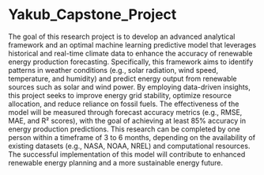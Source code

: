 # Yakub_Capstone_Project
The goal of this research project is to develop an advanced analytical framework and an optimal machine learning predictive model that leverages historical and real-time climate data to enhance the accuracy of renewable energy production forecasting. Specifically, this framework aims to identify patterns in weather conditions (e.g., solar radiation, wind speed, temperature, and humidity) and predict energy output from renewable sources such as solar and wind power.
By employing data-driven insights, this project seeks to improve energy grid stability, optimize resource allocation, and reduce reliance on fossil fuels. The effectiveness of the model will be measured through forecast accuracy metrics (e.g., RMSE, MAE, and R² scores), with the goal of achieving at least 85% accuracy in energy production predictions.
This research can be completed by one person within a timeframe of 3 to 6 months, depending on the availability of existing datasets (e.g., NASA, NOAA, NREL) and computational resources. The successful implementation of this model will contribute to enhanced renewable energy planning and a more sustainable energy future.
